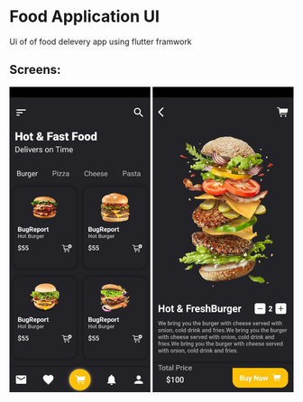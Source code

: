 # Food Application UI

Ui of of food delevery app using flutter framwork

## Screens:
 
 <p align="center">
  <img src="https://github.com/nizarzitouni/Food-Flutter-App-UI/blob/master/screenshots/S1.jpg" width="250"/>
  <img src="https://github.com/nizarzitouni/Food-Flutter-App-UI/blob/master/screenshots/S2.jpg" width="250"/>
</p>
